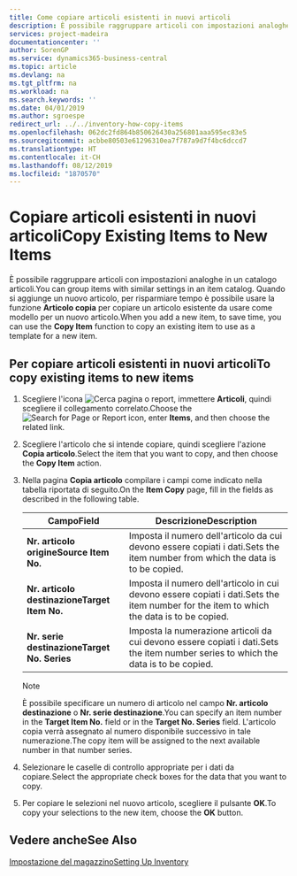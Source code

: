 ```yaml
---
title: Come copiare articoli esistenti in nuovi articoli
description: È possibile raggruppare articoli con impostazioni analoghe in un catalogo articoli. Quando si aggiunge un nuovo articolo, per risparmiare tempo è possibile usare l'opzione **Articolo copia** per copiare un articolo esistente da usare come modello per un nuovo articolo.
services: project-madeira
documentationcenter: ''
author: SorenGP
ms.service: dynamics365-business-central
ms.topic: article
ms.devlang: na
ms.tgt_pltfrm: na
ms.workload: na
ms.search.keywords: ''
ms.date: 04/01/2019
ms.author: sgroespe
redirect_url: ../../inventory-how-copy-items
ms.openlocfilehash: 062dc2fd864b850626430a256801aaa595ec83e5
ms.sourcegitcommit: acbbe80503e61296310ea7f787a9d7f4bc6dccd7
ms.translationtype: HT
ms.contentlocale: it-CH
ms.lasthandoff: 08/12/2019
ms.locfileid: "1870570"
---
```

# <a name="copy-existing-items-to-new-items"></a><span data-ttu-id="d519c-104">Copiare articoli esistenti in nuovi articoli</span><span class="sxs-lookup"><span data-stu-id="d519c-104">Copy Existing Items to New Items</span></span>
<span data-ttu-id="d519c-105">È possibile raggruppare articoli con impostazioni analoghe in un catalogo articoli.</span><span class="sxs-lookup"><span data-stu-id="d519c-105">You can group items with similar settings in an item catalog.</span></span> <span data-ttu-id="d519c-106">Quando si aggiunge un nuovo articolo, per risparmiare tempo è possibile usare la funzione **Articolo copia** per copiare un articolo esistente da usare come modello per un nuovo articolo.</span><span class="sxs-lookup"><span data-stu-id="d519c-106">When you add a new item, to save time, you can use the **Copy Item** function to copy an existing item to use as a template for a new item.</span></span>  

## <a name="to-copy-existing-items-to-new-items"></a><span data-ttu-id="d519c-107">Per copiare articoli esistenti in nuovi articoli</span><span class="sxs-lookup"><span data-stu-id="d519c-107">To copy existing items to new items</span></span>  

1.  <span data-ttu-id="d519c-108">Scegliere l'icona ![Cerca pagina o report](../../media/ui-search/search_small.png "Cerca pagina o report"), immettere **Articoli**, quindi scegliere il collegamento correlato.</span><span class="sxs-lookup"><span data-stu-id="d519c-108">Choose the ![Search for Page or Report](../../media/ui-search/search_small.png "Search for Page or Report icon") icon, enter **Items**, and then choose the related link.</span></span>  
2.  <span data-ttu-id="d519c-109">Scegliere l'articolo che si intende copiare, quindi scegliere l'azione **Copia articolo**.</span><span class="sxs-lookup"><span data-stu-id="d519c-109">Select the item that you want to copy, and then choose the **Copy Item** action.</span></span>  
3.  <span data-ttu-id="d519c-110">Nella pagina **Copia articolo** compilare i campi come indicato nella tabella riportata di seguito.</span><span class="sxs-lookup"><span data-stu-id="d519c-110">On the **Item Copy** page, fill in the fields as described in the following table.</span></span>  

    |<span data-ttu-id="d519c-111">Campo</span><span class="sxs-lookup"><span data-stu-id="d519c-111">Field</span></span>|<span data-ttu-id="d519c-112">Descrizione</span><span class="sxs-lookup"><span data-stu-id="d519c-112">Description</span></span>|  
    |---------------------------------|---------------------------------------|  
    |<span data-ttu-id="d519c-113">**Nr. articolo origine**</span><span class="sxs-lookup"><span data-stu-id="d519c-113">**Source Item No.**</span></span>|<span data-ttu-id="d519c-114">Imposta il numero dell'articolo da cui devono essere copiati i dati.</span><span class="sxs-lookup"><span data-stu-id="d519c-114">Sets the item number from which the data is to be copied.</span></span>|  
    |<span data-ttu-id="d519c-115">**Nr. articolo destinazione**</span><span class="sxs-lookup"><span data-stu-id="d519c-115">**Target Item No.**</span></span>|<span data-ttu-id="d519c-116">Imposta il numero dell'articolo in cui devono essere copiati i dati.</span><span class="sxs-lookup"><span data-stu-id="d519c-116">Sets the item number for the item to which the data is to be copied.</span></span>|  
    |<span data-ttu-id="d519c-117">**Nr. serie destinazione**</span><span class="sxs-lookup"><span data-stu-id="d519c-117">**Target No. Series**</span></span>|<span data-ttu-id="d519c-118">Imposta la numerazione articoli da cui devono essere copiati i dati.</span><span class="sxs-lookup"><span data-stu-id="d519c-118">Sets the item number series to which the data is to be copied.</span></span>|  

    > [!NOTE]  
    >  <span data-ttu-id="d519c-119">È possibile specificare un numero di articolo nel campo **Nr. articolo destinazione** o **Nr. serie destinazione**.</span><span class="sxs-lookup"><span data-stu-id="d519c-119">You can specify an item number in the **Target Item No.** field or in the **Target No. Series** field.</span></span> <span data-ttu-id="d519c-120">L'articolo copia verrà assegnato al numero disponibile successivo in tale numerazione.</span><span class="sxs-lookup"><span data-stu-id="d519c-120">The copy item will be assigned to the next available number in that number series.</span></span>  

4.  <span data-ttu-id="d519c-121">Selezionare le caselle di controllo appropriate per i dati da copiare.</span><span class="sxs-lookup"><span data-stu-id="d519c-121">Select the appropriate check boxes for the data that you want to copy.</span></span>  
5.  <span data-ttu-id="d519c-122">Per copiare le selezioni nel nuovo articolo, scegliere il pulsante **OK**.</span><span class="sxs-lookup"><span data-stu-id="d519c-122">To copy your selections to the new item, choose the **OK** button.</span></span>  

## <a name="see-also"></a><span data-ttu-id="d519c-123">Vedere anche</span><span class="sxs-lookup"><span data-stu-id="d519c-123">See Also</span></span>  
[<span data-ttu-id="d519c-124">Impostazione del magazzino</span><span class="sxs-lookup"><span data-stu-id="d519c-124">Setting Up Inventory</span></span>](../../inventory-setup-inventory.md)
